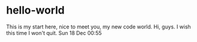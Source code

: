 # hello-world
This is my start here, nice to meet you, my new code world.
Hi, guys. I wish this time I won't quit. Sun 18 Dec 00:55
